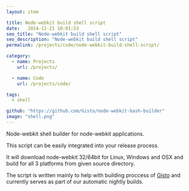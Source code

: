 ```yaml
---
layout: item

title: Node-webkit build shell script
date:   2014-12-21 10:01:53
seo_title: "Node-webkit build shell script"
seo_description: "Node-webkit build shell script"
permalink: /projects/code/node-webkit-build-shell-script/

category:
  - name: Projects
    url: /projects/

  - name: Code
    url: /projects/code/

tags:
  - shell

github: "https://github.com/Gisto/node-webkit-bash-builder"
image: "shell.png"
---
```


Node-webkit shell builder for node-webkit applications.

This script can be easily integrated into your release process.

It will download node-webkit 32/64bit for Linux, Windows and OSX and build for all 3 platforms from given source directory.

The script is written mainly to help with building proccess of [Gisto](http://www.gistoapp.com) and currently serves as part of our automatic nightly builds.
